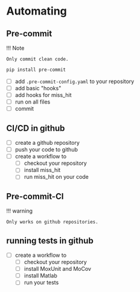 # Automating


## Pre-commit

!!! Note

    Only commit clean code.

```bash
pip install pre-commit
```

- [ ] add `.pre-commit-config.yaml` to your repository
- [ ] add basic "hooks"
- [ ] add hooks for miss_hit
- [ ] run on all files
- [ ] commit

## CI/CD in github

- [ ] create a github repository
- [ ] push your code to github
- [ ] create a workflow to
    - [ ] checkout your repository
    - [ ] install miss_hit
    - [ ] run miss_hit on your code

## Pre-commit-CI

!!! warning

    Only works on github repositories.

## running tests in github

- [ ] create a workflow to
    - [ ] checkout your repository
    - [ ] install MoxUnit and MoCov
    - [ ] install Matlab
    - [ ] run your tests

<!--
## CI/CD in gitlab

### Setting up a CI/CD pipeline

!!! tip

    Create scripts that you can run locally and in CI.

-->
